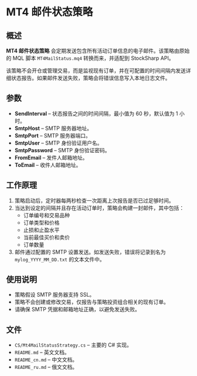 # MT4 邮件状态策略

## 概述

**MT4 邮件状态策略** 会定期发送包含所有活动订单信息的电子邮件。该策略由原始的 MQL 脚本 `MT4MailStatus.mq4` 转换而来，并适配到 StockSharp API。

该策略不会开仓或管理交易，而是监视现有订单，并在可配置的时间间隔内发送详细状态报告。如果邮件发送失败，策略会将错误信息写入本地日志文件。

## 参数

- **SendInterval** – 状态报告之间的时间间隔，最小值为 60 秒，默认值为 1 小时。
- **SmtpHost** – SMTP 服务器地址。
- **SmtpPort** – SMTP 服务器端口。
- **SmtpUser** – SMTP 身份验证用户名。
- **SmtpPassword** – SMTP 身份验证密码。
- **FromEmail** – 发件人邮箱地址。
- **ToEmail** – 收件人邮箱地址。

## 工作原理

1. 策略启动后，定时器每两秒检查一次距离上次报告是否已过足够时间。
2. 当达到设定的间隔并且存在活动订单时，策略会构建一封邮件，其中包括：
   - 订单编号和交易品种
   - 订单类型和价格
   - 止损和止盈水平
   - 当前最佳买价和卖价
   - 订单数量
3. 邮件通过配置的 SMTP 设置发送。如发送失败，错误将记录到名为 `mylog_YYYY_MM_DD.txt` 的文本文件中。

## 使用说明

- 策略假设 SMTP 服务器支持 SSL。
- 策略不会创建或修改交易，仅报告与策略投资组合相关的现有订单。
- 请确保 SMTP 凭据和邮箱地址正确，以避免发送失败。

## 文件

- `CS/Mt4MailStatusStrategy.cs` – 主要的 C# 实现。
- `README.md` – 英文文档。
- `README_cn.md` – 中文文档。
- `README_ru.md` – 俄文文档。
